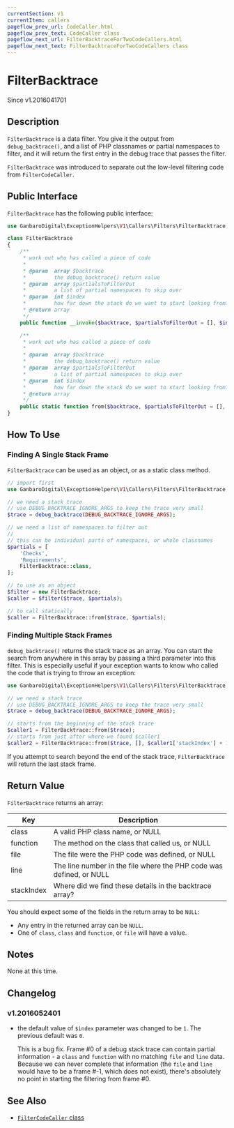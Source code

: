 ```yaml
---
currentSection: v1
currentItem: callers
pageflow_prev_url: CodeCaller.html
pageflow_prev_text: CodeCaller class
pageflow_next_url: FilterBacktraceForTwoCodeCallers.html
pageflow_next_text: FilterBacktraceForTwoCodeCallers class
---
```


# FilterBacktrace

<div class="callout info" markdown="1">
Since v1.2016041701
</div>

## Description

`FilterBacktrace` is a data filter. You give it the output from `debug_backtrace()`, and a list of PHP classnames or partial namespaces to filter, and it will return the first entry in the debug trace that passes the filter.

`FilterBacktrace` was introduced to separate out the low-level filtering code from `FilterCodeCaller`.

## Public Interface

`FilterBacktrace` has the following public interface:

```php
use GanbaroDigital\ExceptionHelpers\V1\Callers\Filters\FilterBacktrace;

class FilterBacktrace
{
    /**
     * work out who has called a piece of code
     *
     * @param  array $backtrace
     *         the debug_backtrace() return value
     * @param  array $partialsToFilterOut
     *         a list of partial namespaces to skip over
     * @param  int $index
     *         how far down the stack do we want to start looking from?
     * @return array
     */
    public function __invoke($backtrace, $partialsToFilterOut = [], $index = 1);

    /**
     * work out who has called a piece of code
     *
     * @param  array $backtrace
     *         the debug_backtrace() return value
     * @param  array $partialsToFilterOut
     *         a list of partial namespaces to skip over
     * @param  int $index
     *         how far down the stack do we want to start looking from?
     * @return array
     */
    public static function from($backtrace, $partialsToFilterOut = [], $index = 1);
}
```

## How To Use

### Finding A Single Stack Frame

`FilterBacktrace` can be used as an object, or as a static class method.

```php
// import first
use GanbaroDigital\ExceptionHelpers\V1\Callers\Filters\FilterBacktrace;

// we need a stack trace
// use DEBUG_BACKTRACE_IGNORE_ARGS to keep the trace very small
$trace = debug_backtrace(DEBUG_BACKTRACE_IGNORE_ARGS);

// we need a list of namespaces to filter out
//
// this can be individual parts of namespaces, or whole classnames
$partials = [
    'Checks',
    'Requirements',
    FilterBacktrace::class,
];

// to use as an object
$filter = new FilterBacktrace;
$caller = $filter($trace, $partials);

// to call statically
$caller = FilterBacktrace::from($trace, $partials);
```

### Finding Multiple Stack Frames

`debug_backtrace()` returns the stack trace as an array. You can start the search from anywhere in this array by passing a third parameter into this filter. This is especially useful if your exception wants to know who called the code that is trying to throw an exception:

```php
use GanbaroDigital\ExceptionHelpers\V1\Callers\Filters\FilterBacktrace;

// we need a stack trace
// use DEBUG_BACKTRACE_IGNORE_ARGS to keep the trace very small
$trace = debug_backtrace(DEBUG_BACKTRACE_IGNORE_ARGS);

// starts from the beginning of the stack trace
$caller1 = FilterBacktrace::from($trace);
// starts from just after where we found $caller1
$caller2 = FilterBacktrace::from($trace, [], $caller1['stackIndex'] + 1);
```

If you attempt to search beyond the end of the stack trace, `FilterBacktrace` will return the last stack frame.

## Return Value

`FilterBacktrace` returns an array:

Key | Description
----|------------
class | A valid PHP class name, or NULL
function | The method on the class that called us, or NULL
file | The file were the PHP code was defined, or NULL
line | The line number in the file where the PHP code was defined, or NULL
stackIndex | Where did we find these details in the backtrace array?

You should expect some of the fields in the return array to be `NULL`:

* Any entry in the returned array can be `NULL`.
* One of `class`, `class` and `function`, or `file` will have a value.

## Notes

None at this time.

## Changelog

### v1.2016052401

* the default value of `$index` parameter was changed to be `1`. The previous default was `0`.

  This is a bug fix. Frame #0 of a debug stack trace can contain partial information - a `class` and `function` with no matching `file` and `line` data. Because we can never complete that information (the `file` and `line` would have to be a frame #-1, which does not exist), there's absolutely no point in starting the filtering from frame #0.

## See Also

* [`FilterCodeCaller` class](FilterCodeCaller.html)
